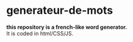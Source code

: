 # generateur-de-mots
**this repository is a french-like word generator.**\
It is coded in html/CSS/JS.
